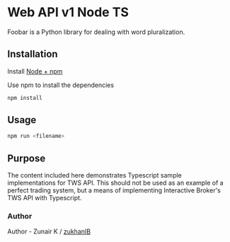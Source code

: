 # Web API v1 Node TS

Foobar is a Python library for dealing with word pluralization.

## Installation

Install [Node + npm](https://docs.npmjs.com/downloading-and-installing-node-js-and-npm) 

Use npm to install the dependencies

```bash
npm install
```

## Usage

```bash
npm run <filename>
```
## Purpose
The content included here demonstrates Typescript sample implementations for TWS API. This should not be used as an example of a perfect trading system, but a means of implementing Interactive Broker's TWS API with Typescript.

### Author
Author - Zunair K / [zukhanIB](https://github.com/zunairIB)